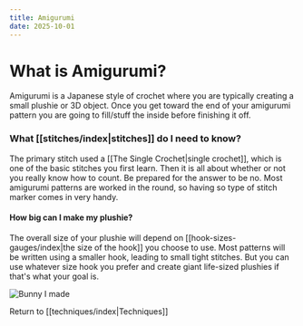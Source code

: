 ```yaml
---
title: Amigurumi
date: 2025-10-01
---
```

# What is Amigurumi?
Amigurumi is a Japanese style of crochet where you are typically creating a small plushie or 3D object.  Once you get toward the end of your amigurumi pattern you are going to fill/stuff the inside before finishing it off. 

### What [[stitches/index|stitches]] do I need to know?
The primary stitch used a [[The Single Crochet|single crochet]], which is one of the basic stitches you first learn. Then it is all about whether or not you really know how to count. Be prepared for the answer to be no. Most amigurumi patterns are worked in the round, so having so type of stitch marker comes in very handy.  

#### How big can I make my plushie?
The overall size of your plushie will depend on [[hook-sizes-gauges/index|the size of the hook]] you choose to use. Most patterns will be written using a smaller hook, leading to small tight stitches.  But you can use whatever size hook you prefer and create giant life-sized plushies if that's what your goal is. 

![Bunny I made](assets/bunny.jpg)

Return to [[techniques/index|Techniques]] 